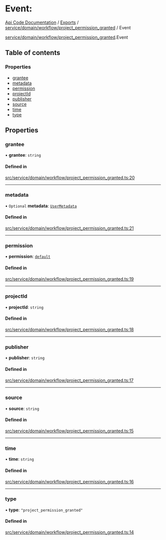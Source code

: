 # Event: 
 
[Api Code Documentation](../README.md) / [Exports](../modules.md) / [service/domain/workflow/project\_permission\_granted](../modules/service_domain_workflow_project_permission_granted.md) / Event

[service/domain/workflow/project\_permission\_granted](../modules/service_domain_workflow_project_permission_granted.md).Event

## Table of contents

### Properties

- [grantee](service_domain_workflow_project_permission_granted.Event.md#grantee)
- [metadata](service_domain_workflow_project_permission_granted.Event.md#metadata)
- [permission](service_domain_workflow_project_permission_granted.Event.md#permission)
- [projectId](service_domain_workflow_project_permission_granted.Event.md#projectid)
- [publisher](service_domain_workflow_project_permission_granted.Event.md#publisher)
- [source](service_domain_workflow_project_permission_granted.Event.md#source)
- [time](service_domain_workflow_project_permission_granted.Event.md#time)
- [type](service_domain_workflow_project_permission_granted.Event.md#type)

## Properties

### grantee

• **grantee**: `string`

#### Defined in

[src/service/domain/workflow/project_permission_granted.ts:20](https://github.com/openkfw/TruBudget/blob/3b9e793/api/src/service/domain/workflow/project_permission_granted.ts#L20)

___

### metadata

• `Optional` **metadata**: [`UserMetadata`](../modules/service_domain_metadata.md#usermetadata)

#### Defined in

[src/service/domain/workflow/project_permission_granted.ts:21](https://github.com/openkfw/TruBudget/blob/3b9e793/api/src/service/domain/workflow/project_permission_granted.ts#L21)

___

### permission

• **permission**: [`default`](../modules/authz_intents.md#default)

#### Defined in

[src/service/domain/workflow/project_permission_granted.ts:19](https://github.com/openkfw/TruBudget/blob/3b9e793/api/src/service/domain/workflow/project_permission_granted.ts#L19)

___

### projectId

• **projectId**: `string`

#### Defined in

[src/service/domain/workflow/project_permission_granted.ts:18](https://github.com/openkfw/TruBudget/blob/3b9e793/api/src/service/domain/workflow/project_permission_granted.ts#L18)

___

### publisher

• **publisher**: `string`

#### Defined in

[src/service/domain/workflow/project_permission_granted.ts:17](https://github.com/openkfw/TruBudget/blob/3b9e793/api/src/service/domain/workflow/project_permission_granted.ts#L17)

___

### source

• **source**: `string`

#### Defined in

[src/service/domain/workflow/project_permission_granted.ts:15](https://github.com/openkfw/TruBudget/blob/3b9e793/api/src/service/domain/workflow/project_permission_granted.ts#L15)

___

### time

• **time**: `string`

#### Defined in

[src/service/domain/workflow/project_permission_granted.ts:16](https://github.com/openkfw/TruBudget/blob/3b9e793/api/src/service/domain/workflow/project_permission_granted.ts#L16)

___

### type

• **type**: ``"project_permission_granted"``

#### Defined in

[src/service/domain/workflow/project_permission_granted.ts:14](https://github.com/openkfw/TruBudget/blob/3b9e793/api/src/service/domain/workflow/project_permission_granted.ts#L14)
